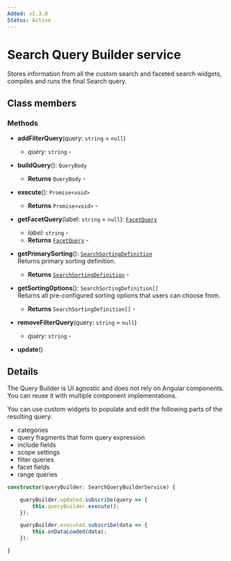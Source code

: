 ```yaml
---
Added: v2.3.0
Status: Active
---
```


# Search Query Builder service

Stores information from all the custom search and faceted search widgets, compiles and runs the final Search query.

## Class members

### Methods

-   **addFilterQuery**(query: `string` = `null`)<br/>

    -   _query:_ `string`  - 

-   **buildQuery**(): `QueryBody`<br/>

    -   **Returns** `QueryBody` - 

-   **execute**(): `Promise<void>`<br/>

    -   **Returns** `Promise<void>` - 

-   **getFacetQuery**(label: `string` = `null`): [`FacetQuery`](../../lib/content-services/search/facet-query.interface.ts)<br/>

    -   _label:_ `string`  - 
    -   **Returns** [`FacetQuery`](../../lib/content-services/search/facet-query.interface.ts) - 

-   **getPrimarySorting**(): [`SearchSortingDefinition`](../../lib/content-services/search/search-sorting-definition.interface.ts)<br/>
    Returns primary sorting definition.
    -   **Returns** [`SearchSortingDefinition`](../../lib/content-services/search/search-sorting-definition.interface.ts) - 
-   **getSortingOptions**(): `SearchSortingDefinition[]`<br/>
    Returns all pre-configured sorting options that users can choose from.
    -   **Returns** `SearchSortingDefinition[]` - 
-   **removeFilterQuery**(query: `string` = `null`)<br/>

    -   _query:_ `string`  - 

-   **update**()<br/>

## Details

The Query Builder is UI agnostic and does not rely on Angular components.
You can reuse it with multiple component implementations.

You can use custom widgets to populate and edit the following parts of the resulting query:

-   categories
-   query fragments that form query expression
-   include fields
-   scope settings
-   filter queries
-   facet fields
-   range queries

```ts
constructor(queryBuilder: SearchQueryBuilderService) {

    queryBuilder.updated.subscribe(query => {
        this.queryBuilder.execute();
    });

    queryBuilder.executed.subscribe(data => {
        this.onDataLoaded(data);
    });

}
```
